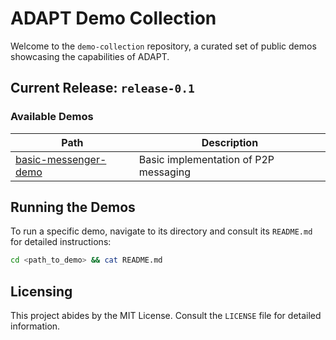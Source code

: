 # ADAPT Demo Collection

Welcome to the `demo-collection` repository, a curated set of public demos showcasing the capabilities of ADAPT.

## Current Release: `release-0.1`

### Available Demos

| Path | Description |
|---   |---          |
| [basic-messenger-demo](./basic-messenger-demo/) | Basic implementation of P2P messaging |


## Running the Demos

To run a specific demo, navigate to its directory and consult its `README.md` for detailed instructions:

```bash
cd <path_to_demo> && cat README.md
```


## Licensing

This project abides by the MIT License. Consult the `LICENSE` file for detailed information.
